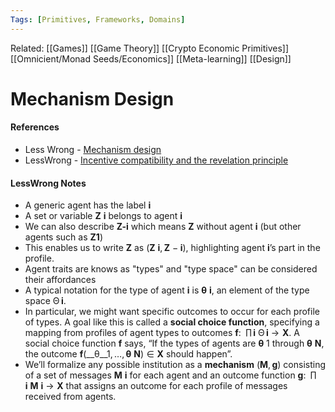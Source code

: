 ```yaml
---
Tags: [Primitives, Frameworks, Domains]
---
```

Related: [[Games]] [[Game Theory]] [[Crypto Economic Primitives]] [[Omnicient/Monad Seeds/Economics]] [[Meta-learning]] [[Design]]
# Mechanism Design
#### References
- Less Wrong - [Mechanism design](https://www.lesswrong.com/s/Yh4YsGDD9WYiZqRnf/p/xTvdaCwaeZnePMuX5#fn1)
- LessWrong - [Incentive compatibility and the revelation principle](https://www.lesswrong.com/posts/N4gDA5HPpGC4mbTEZ/incentive-compatibility-and-the-revelation-principle)

#### LessWrong Notes
- A generic agent has the label __i__
- A set or variable __Z__ __i__ belongs to agent __i__
- We can also describe __Z-i__ which means __Z__ without agent __i__ (but other agents such as __Z1__)
- This enables us to write __Z__ as (__Z__ __i__, __Z__ − __i__), highlighting agent __i__’s part in the profile.
- Agent traits are knows as "types" and "type space" can be considered their affordances
- A typical notation for the type of agent __i__ is __θ__ __i__, an element of the type space Θ __i__.
- In particular, we might want specific outcomes to occur for each profile of types. A goal like this is called a __social choice function__, specifying a mapping from profiles of agent types to outcomes __f__:  ∏ __i__ Θ __i__ → __X__. A social choice function __f__ says, “If the types of agents are __θ__ 1 through __θ__ __N__, the outcome __f__(__θ__1, …, __θ__ __N__) ∈ __X__ should happen”.
- We’ll formalize any possible institution as a __mechanism__ (__M__, __g__) consisting of a set of messages __M__ __i__ for each agent and an outcome function __g__:  ∏ __i__ __M__ __i__ → __X__ that assigns an outcome for each profile of messages received from agents.
